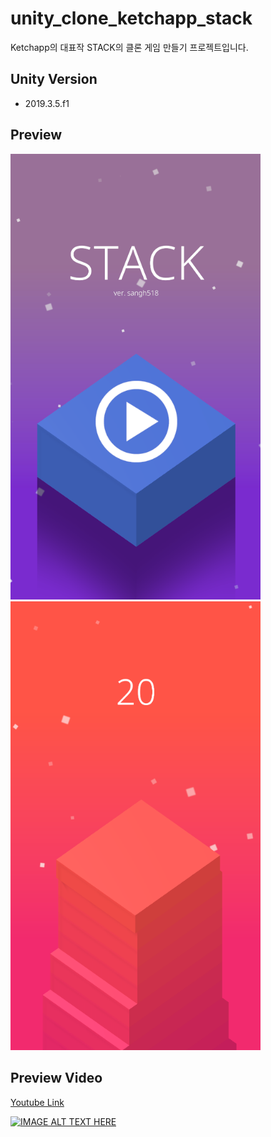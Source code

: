 # unity_clone_ketchapp_stack
Ketchapp의 대표작 STACK의 클론 게임 만들기 프로젝트입니다.

## Unity Version
- 2019.3.5.f1

## Preview
<div>
  <img src="Images/sample_image_0.png" width="400"></img>
  <img src="Images/sample_image_1.png" width="400"></img>
</div>

## Preview Video
[Youtube Link](https://www.youtube.com/watch?v=mprBIx5wLXE)

[![IMAGE ALT TEXT HERE](https://img.youtube.com/vi/mprBIx5wLXE/0.jpg)](https://www.youtube.com/watch?v=mprBIx5wLXE)
